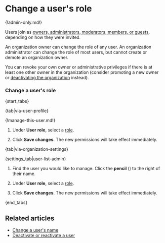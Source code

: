 # Change a user's role

{!admin-only.md!}

Users join as [owners, administrators, moderators, members, or
guests](/help/roles-and-permissions), depending on how they were
invited.

An organization owner can change the role of any user.  An
organization administrator can change the role of most users, but
cannot create or demote an organization owner.

You can revoke your own owner or administrative privileges if
there is at least one other owner in the organization (consider
promoting a new owner or [deactivating the
organization](/help/deactivate-your-organization) instead).

### Change a user's role

{start_tabs}

{tab|via-user-profile}

{!manage-this-user.md!}

1. Under **User role**, select a [role](/help/roles-and-permissions).

1. Click **Save changes**. The new permissions will take effect immediately.

{tab|via-organization-settings}

{settings_tab|user-list-admin}

1. Find the user you would like to manage. Click the **pencil**
   (<i class="fa fa-pencil"></i>) to the right of their name.

1. Under **User role**, select a [role](/help/roles-and-permissions).

1. Click **Save changes**. The new permissions will take effect immediately.

{end_tabs}

## Related articles

* [Change a user's name](/help/change-a-users-name)
* [Deactivate or reactivate a user](/help/deactivate-or-reactivate-a-user)
